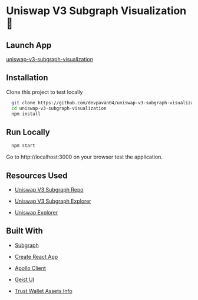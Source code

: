 # Uniswap V3 Subgraph Visualization 🦄

## Launch App

[uniswap-v3-subgraph-visualization](http://devpavan04.github.io/uniswap-v3-subgraph-visualization)

## Installation

Clone this project to test locally

```bash
  git clone https://github.com/devpavan04/uniswap-v3-subgraph-visualization.git
  cd uniswap-v3-subgraph-visualization
  npm install
```

## Run Locally

```bash
  npm start
```

Go to http://localhost:3000 on your browser test the application.

## Resources Used

- [Uniswap V3 Subgraph Repo](https://github.com/Uniswap/v3-subgraph)

- [Uniswap V3 Subgraph Explorer](https://thegraph.com/hosted-service/subgraph/uniswap/uniswap-v3)

- [Uniswap Explorer](https://info.uniswap.org/#/)

## Built With

- [Subgraph](https://thegraph.com/en/)

- [Create React App](https://create-react-app.dev/)

- [Apollo Client](https://www.apollographql.com/docs/react/)

- [Geist UI](https://geist-ui.dev/en-us)

- [Trust Wallet Assets Info](https://github.com/trustwallet/assets)
